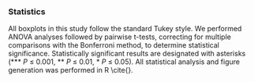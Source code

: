 ### Statistics

All boxplots in this study follow the standard Tukey style. We performed ANOVA analyses followed by pairwise t-tests, correcting for multiple comparisons with the Bonferroni method, to determine statistical significance. Statistically significant results are designated with asterisks (*** _P_ ≤ 0.001, ** _P_ ≤ 0.01, * _P_ ≤ 0.05). All statistical analysis and figure generation was performed in R \cite{}.
